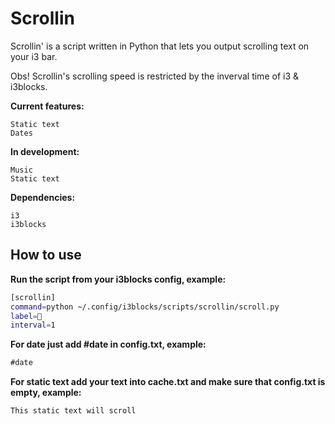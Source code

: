 # Scrollin
Scrollin' is a script written in Python that lets you output scrolling text on your i3 bar.

Obs! Scrollin's scrolling speed is restricted by the inverval time of i3 & i3blocks.

**Current features:**

	Static text
	Dates

**In development:**

	Music
	Static text

**Dependencies:**

	i3
	i3blocks
	
## How to use
**Run the script from your i3blocks config, example:**

```bash
[scrollin]
command=python ~/.config/i3blocks/scripts/scrollin/scroll.py
label=
interval=1
```

**For date just add #date in config.txt, example:**

```txt
#date
```

**For static text add your text into cache.txt and make sure that config.txt is empty, example:**

```txt
This static text will scroll
```


